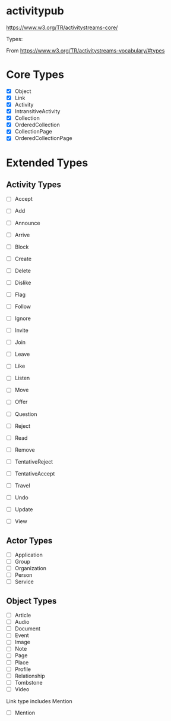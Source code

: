# activitypub

https://www.w3.org/TR/activitystreams-core/

Types:

From https://www.w3.org/TR/activitystreams-vocabulary/#types

# Core Types
- [x] Object
- [x] Link
- [x] Activity
- [x] IntransitiveActivity
- [x] Collection
- [x] OrderedCollection
- [x] CollectionPage
- [x] OrderedCollectionPage

# Extended Types

## Activity Types

- [ ] Accept
- [ ] Add
- [ ] Announce
- [ ] Arrive
- [ ] Block
- [ ] Create
- [ ] Delete
- [ ] Dislike
- [ ] Flag
- [ ] Follow
- [ ] Ignore
- [ ] Invite
- [ ] Join
- [ ] Leave
- [ ] Like
- [ ] Listen
- [ ] Move
- [ ] Offer
- [ ] Question
- [ ] Reject
- [ ] Read
- [ ] Remove
- [ ] TentativeReject
- [ ] TentativeAccept
- [ ] Travel
- [ ] Undo
- [ ] Update
- [ ] View


## Actor Types

- [ ] Application
- [ ] Group
- [ ] Organization
- [ ] Person
- [ ] Service

## Object Types

- [ ] Article
- [ ] Audio
- [ ] Document
- [ ] Event
- [ ] Image
- [ ] Note
- [ ] Page
- [ ] Place
- [ ] Profile
- [ ] Relationship
- [ ] Tombstone
- [ ] Video

Link type includes Mention

- [ ] Mention